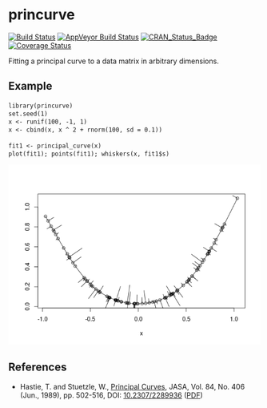 <!-- README.md is generated from README.Rmd. Please edit that file -->
princurve
=========

[![Build
Status](https://travis-ci.org/dynverse/princurve.svg?branch=master)](https://travis-ci.org/dynverse/princurve)
[![AppVeyor Build
Status](https://ci.appveyor.com/api/projects/status/github/dynverse/princurve?branch=master&svg=true)](https://ci.appveyor.com/project/dynverse/princurve)
[![CRAN\_Status\_Badge](https://www.r-pkg.org/badges/version/princurve)](https://cran.r-project.org/package=princurve)
[![Coverage
Status](https://codecov.io/gh/dynverse/princurve/branch/master/graph/badge.svg)](https://codecov.io/gh/dynverse/princurve?branch=master)

Fitting a principal curve to a data matrix in arbitrary dimensions.

Example
-------

    library(princurve)
    set.seed(1)
    x <- runif(100, -1, 1)
    x <- cbind(x, x ^ 2 + rnorm(100, sd = 0.1))

    fit1 <- principal_curve(x)
    plot(fit1); points(fit1); whiskers(x, fit1$s)

![](man/figures/README_example_plot-1.png)

References
----------

-   Hastie, T. and Stuetzle, W., [Principal
    Curves](https://www.jstor.org/stable/2289936), JASA, Vol. 84, No.
    406 (Jun., 1989), pp. 502-516, DOI:
    [10.2307/2289936](http://doi.org/10.2307/2289936)
    ([PDF](https://web.stanford.edu/~hastie/Papers/principalcurves.pdf))

